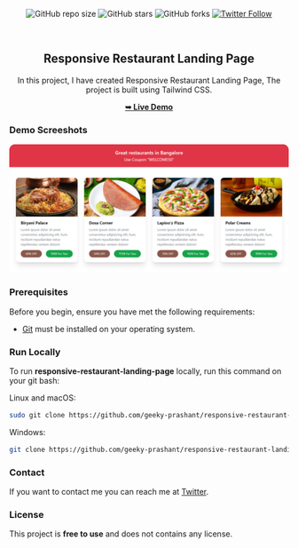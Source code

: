 <div align="center">
  
  ![GitHub repo size](https://img.shields.io/github/repo-size/geeky-prashant/responsive-restaurant-landing-page)
  ![GitHub stars](https://img.shields.io/github/stars/geeky-prashant/responsive-restaurant-landing-page)
  ![GitHub forks](https://img.shields.io/github/forks/geeky-prashant/responsive-restaurant-landing-page?style=social)
  [![Twitter Follow](https://img.shields.io/twitter/follow/geekyprashant?style=social)](https://twitter.com/intent/follow?screen_name=geekyprashant)
 
  <br />

  <h2 align="center">Responsive Restaurant Landing Page</h2>

  In this project, I have created Responsive Restaurant Landing Page, The project is built using Tailwind CSS.
  
  <a href="https://geeky-prashant.github.io/responsive-restaurant-landing-page/"><strong>➥ Live Demo</strong></a>

</div>

### Demo Screeshots

![Responsive Restaurant Landing Page Desktop Demo](./readme-images/Responsive-Restaurant-Card.png "Desktop Demo")

### Prerequisites

Before you begin, ensure you have met the following requirements:

* [Git](https://git-scm.com/downloads "Download Git") must be installed on your operating system.

### Run Locally

To run **responsive-restaurant-landing-page** locally, run this command on your git bash:

Linux and macOS:

```bash
sudo git clone https://github.com/geeky-prashant/responsive-restaurant-landing-page.git
```

Windows:

```bash
git clone https://github.com/geeky-prashant/responsive-restaurant-landing-page.git
```

### Contact

If you want to contact me you can reach me at [Twitter](https://www.twitter.com/geekyprashant).

### License

This project is **free to use** and does not contains any license.
